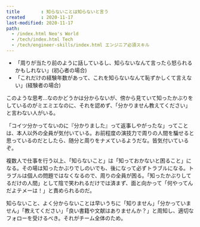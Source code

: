 ```yaml
---
title        : 知らないことは知らないと言う
created      : 2020-11-17
last-modified: 2020-11-17
path:
  - /index.html Neo's World
  - /tech/index.html Tech
  - /tech/engineer-skills/index.html エンジニア必須スキル
---
```


- 「周りが当たり前のように話しているし、知らないなんて言ったら怒られるかもしれない」(初心者の場合)
- 「これだけの経験年数があって、これを知らないなんて恥ずかしくて言えない」(経験者の場合)

このような思考…なのかどうかは分からないが、傍から見ていて知ったかぶりをしているのがミエミエなのに、それを認めず、「分かりません教えてください」と言わない人がいる。

「コイツ分かってないのに『分かりました』って返事しやがったな」ってことは、本人以外の全員が気付いている。お前程度の演技力で周りの人間を騙せると思っているのだとしたら、随分と周りをナメているようだな。皆気付いているぞ。

複数人で仕事を行う以上、「知らないこと」は「知っておかないと困ること」になる。その場は知ったかぶりでしのいでも、後になって必ずトラブルになる。トラブルは個人の問題ではなくなるので、周りの全員が困る。「知ったかぶりしてるだけの人間」として陰で笑われるだけでは済まず、面と向かって「何やってんだよテメーは！」と責められるのだ。

知らないこと、よく分からないことは早いうちに「知りません」「分かっていません」「教えてください」「良い書籍や文献はありませんか？」と周知し、適切なフォローを受けるべき。それがチーム全体のため。
